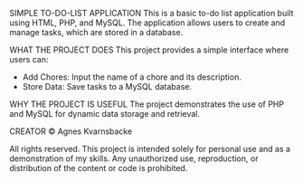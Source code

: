SIMPLE TO-DO-LIST APPLICATION
This is a basic to-do list application built using HTML, PHP, and MySQL. The application allows users to create and manage tasks, which are stored in a database.

WHAT THE PROJECT DOES
This project provides a simple interface where users can:
- Add Chores: Input the name of a chore and its description.
- Store Data: Save tasks to a MySQL database.

WHY THE PROJECT IS USEFUL
The project demonstrates the use of PHP and MySQL for dynamic data storage and retrieval.

CREATOR
© Agnes Kvarnsbacke

All rights reserved. This project is intended solely for personal use and as a demonstration of my skills. Any unauthorized use, reproduction, or distribution of the content or code is prohibited.
